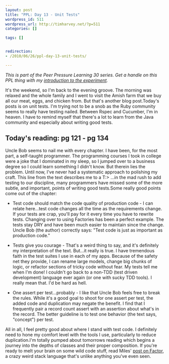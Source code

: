 ```yaml
--- 
layout: post
title: "PPL: Day 13 - Unit Tests"
wordpress_id: 511
wordpress_url: http://timharvey.net/?p=511
categories: []

tags: []


redirection:
- /2010/06/26/ppl-day-13-unit-tests/

---
```

_This is part of the Peer Pressure Learning 30 series. Get a handle on this PPL thing with my [introduction to the experiment](http://timharvey.net/2010/06/11/peer-pressure-learning-experiment/)._

It's the weekend, so I'm back to the evening groove. The morning was relaxed and the whole family and I went to visit the Amish farm that we buy all our meat, eggs, and chicken from. But that's another blog post.Today's posts is on unit tests. I'm trying not to be a snob as the Ruby community seems to really have testing nailed. Between Rspec and Cucumber, I'm in heaven. I have to remind myself that there's a lot to learn from the Java community and especially about writing good tests.

## Today's reading: pg 121 - pg 134

Uncle Bob seems to nail me with every chapter. I have been, for the most part, a self-taught programmer. The programming courses I took in college were a joke that I dominated in my sleep, so I jumped over to a business degree so I could learn something I didn't know. But therein lies the problem. Until now, I've never had a systematic approach to polishing my craft. This line from the text describes me to a T:> ...in the mad rush to add testing to our discipline, many programmers have missed some of the more subtle, and important, points of writing good tests.Some really good points come out of the chapter:

- Test code should match the code quality of production code - I can relate here...test code changes all the time as the requirements change. If your tests are crap, you'll pay for it every time you have to rewrite tests. Changing over to using Factories has been a perfect example. The tests stay DRY and have been much easier to maintain since the change. Uncle Bob (the author) correctly says: "Test code is just as important as production code."

- Tests give you courage - That's a weird thing to say, and it's definitely my interpretation of the text. But...it really is true. I have tremendous faith in the test suites I use in each of my apps. Because of the safety net they provide, I can rename large models, change big chunks of logic, or refactor sections of tricky code without fear. My tests tell me when I'm done! I couldn't go back to a non-TDD (test driven development) language ever again (or one with sucky TDD tools). I really mean that. I'd be hard as hell.

- One assert per test...probably - I like that Uncle Bob feels free to break the rules. While it's a good goal to shoot for one assert per test, the added code and duplication may negate the benefit. I find that I frequently pair a record count assert with an assertion about what's in the record. The better guideline is to test one behavior (the text says, "concept") per test.

All in all, I feel pretty good about where I stand with test code. I definitely need to hone my comfort level with the tools I use, particularly to reduce duplication.I'm totally pumped about tomorrows reading which begins a journey into the depths of classes and their proper composition. If you're ready to melt your brain on some wild code stuff, read Miles' [post on Factor](http://mileszs.com/blog/2010/06/25/ppl30-day-12-factor.html), a crazy weird stack language that's unlike anything you've even seen.
